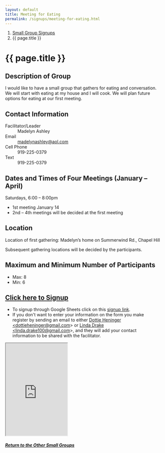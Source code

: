 ```yaml
---
layout: default
title: Meeting for Eating
permalink: /signups/meeting-for-eating.html
---
```

<nav aria-label="breadcrumb">
  <ol class="breadcrumb">
      <li class="breadcrumb-item"><a class="noIcon" href="{{ site.baseurl }}/small-groups.html">Small Group Signups</a></li>
      <li class="breadcrumb-item active" aria-current="page">{{ page.title }}</li>
  </ol>
</nav>

# {{ page.title }}

## Description of Group

I would like to have a small group that gathers for eating and conversation. 
We will start with eating at my house and I will cook. We will plan future 
options for eating at our first meeting. 

## Contact Information
<dl> 
  <dt>Facilitator/Leader</dt>
  <dd>Madelyn Ashley</dd>
  <dt>Email</dt>
  <dd><a href="mailto:madelynashley@aol.com">madelynashley@aol.com</a></dd>
  <dt>Cell Phone</dt>
  <dd>919-225-0379</dd>
  <dt>Text</dt>
  <dd>919-225-0379</dd>
</dl>

## Dates and Times of Four Meetings (January – April)
Saturdays, 6:00 – 8:00pm

- 1st meeting January 14
- 2nd – 4th meetings will be decided at the first meeting

## Location
Location of first gathering: Madelyn’s home on Summerwind Rd., Chapel Hill

Subsequent gathering locations will be decided by the participants.

## Maximum and Minimum Number of Participants
- Max: 8
- Min: 6

## [Click here to Signup](https://docs.google.com/spreadsheets/d/1NeXl9YrRsZp0eEogwDefuuLtiy2Ht3xPK5Ju1ooyYh0/edit?usp=sharing)
- To signup through Google Sheets click on this [signup link](https://docs.google.com/spreadsheets/d/1NeXl9YrRsZp0eEogwDefuuLtiy2Ht3xPK5Ju1ooyYh0/edit?usp=sharing).
- If you don't want to enter your information on the form you make register by 
  sending an email to either <a href='mailto:dottieheninger@gmail.com'>Dottie Heninger &lt;dottieheninger@gmail.com&gt;</a> or 
  <a href='mailto:linda.drake100@gmail.com'>Linda Drake &lt;linda.drake100@gmail.com&gt;</a>, and they will add 
  your contact information to be shared with the facilitator.

<div class="text-center">
  <iframe src="https://docs.google.com/spreadsheets/d/e/2PACX-1vQTFlKSA0gbkgptE1OrjgV0ArLoB5HJGS1RNklaxcNDlwr_-C79e7Bny_einceZABzuTFr_LDPMh0tX/pubhtml?gid=198606566&amp;single=true&amp;widget=true&amp;headers=false&amp;range=A2:B10"
  width="200px"
  height="300px">
</iframe>
</div>

<div class="text-center">
  <h5><a href="{{ site.baseurl }}/small-groups.html">Return to the Other Small Groups</a></h5>
</div>
